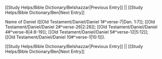 [[Study Helps/Bible Dictionary/Belshazzar|Previous Entry]]  ||  [[Study Helps/Bible Dictionary/Ben|Next Entry]]

 Name of Daniel ([[Old Testament/Daniel/Daniel 1#^verse-7|Dan. 1:7]]; [[Old Testament/Daniel/Daniel 2#^verse-26|2:26]]; [[Old Testament/Daniel/Daniel 4#^verse-8|4:8-19]]; [[Old Testament/Daniel/Daniel 5#^verse-12|5:12]]; [[Old Testament/Daniel/Daniel 10#^verse-1|10:1]]).

[[Study Helps/Bible Dictionary/Belshazzar|Previous Entry]]  ||  [[Study Helps/Bible Dictionary/Ben|Next Entry]]